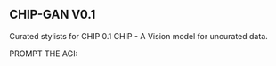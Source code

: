## CHIP-GAN V0.1
Curated stylists for CHIP 0.1
 CHIP - A Vision model for uncurated data.
 
PROMPT THE AGI:
##


